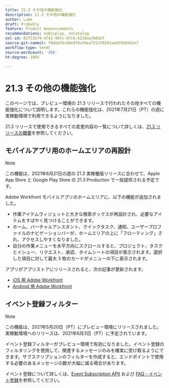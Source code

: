 ```yaml
---
title: 21.3 その他の機能強化
description: 21.3 その他の機能強化
author: Luke
draft: Probably
feature: Product Announcements
recommendations: noDisplay, noCatalog
exl-id: 82f51b74-4743-497c-87c6-6258aa7b02bf
source-git-commit: 76deb76c66e8f8a7dea721378591ae035b8d42e7
workflow-type: tm+mt
source-wordcount: '266'
ht-degree: 100%

---
```


# 21.3 その他の機能強化

このページでは、プレビュー環境の 21.3 リリースで行われたその他すべての機能強化について説明します。これらの機能強化は、2021年7月21日（PT）の週に実稼動環境で利用できるようになりました。

21.3 リリースで使用できるすべての変更内容の一覧について詳しくは、[21.3 リリースの概要](../../../product-announcements/product-releases/21.3-release-activity/21-3-release-overview.md)を参照してください。

## モバイルアプリ用のホームエリアの再設計

>[!NOTE]
>
>この機能は、2021年6月21日の週の 21.3 実稼働版リリースに合わせて、Apple App Store と Google Play Store の 21.3 Production で一般提供される予定です。

Adobe Workfront モバイルアプリのホームエリアに、以下の機能が追加されました。

* 作業アイテムウィジェットと大きな検索ボックスが再設計され、必要なアイテムをすばやく見つけることができます。
* ホーム、バーチャルアシスタント、クイックタスク、通知、ユーザープロファイルのナビゲーションバーが、ホームエリアの上に「フローティング」され、アクセスしやすくなりました。
* 自分の作業メニューを水平方向にスクロールすると、プロジェクト、タスクとイシュー、リクエスト、承認、タイムシートの項目が表示されます。選択した項目に対して最大 3 枚のカードがメニューの下に表示されます。

アプリがアプリストアにリリースされると、次の記事が更新されます。

* [iOS 用 Adobe Workfront](../../../workfront-basics/mobile-apps/using-the-workfront-mobile-app/workfront-for-ios.md)
* [Android 用 Adobe Workfront](../../../workfront-basics/mobile-apps/using-the-workfront-mobile-app/workfront-for-android.md)

## イベント登録フィルター

>[!NOTE]
>
>この機能は、2021年5月20日（PT）にプレビュー環境にリリースされました。実稼動環境へのリリースは、2021年6月3日（PT）に予定されています。

イベント登録フィルターがプレビュー環境で有効になりました。イベント登録のフィルタリングを使用して、関連するメッセージのみを確実に受け取るようにできます。サブスクリプションのフィルターを作成すると、エンドポイントで使用する必要のあるメッセージの数が大幅に減る場合があります。

イベント登録について詳しくは、[Event Subscription APII](../../../wf-api/general/event-subs-api.md) および [FAQ - イベント登録](../../../wf-api/general/event-subs-faq.md)を参照してください。
